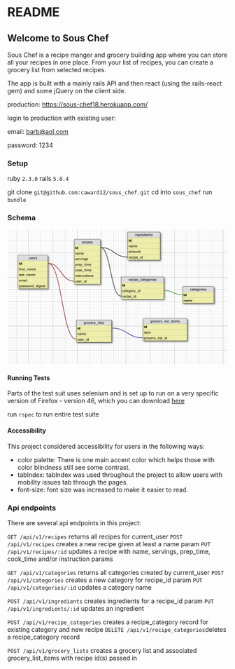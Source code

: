 # README

## Welcome to Sous Chef
Sous Chef is a recipe manger and grocery building app where you can store all your recipes in one place. From your list of recipes, you can create a grocery list from selected recipes.

The app is built with a mainly rails API and then react (using the rails-react gem) and some jQuery on the client side.

production: https://sous-chef18.herokuapp.com/

login to production with existing user:

  email: barb@aol.com

  password: 1234

### Setup

ruby `2.3.0`
rails `5.0.4`

git clone `git@github.com:caward12/sous_chef.git`
cd into `sous_chef`
run  `bundle`

### Schema

![schema pic](app/assets/images/sous_chef_schema.png)

#### Running Tests
Parts of the test suit uses selenium and is set up to run on a very specific version of Firefox - version 46, which you can download [here](https://www.softexia.com/windows/web-browsers/firefox-46)

run  `rspec` to run entire test suite

#### Accessibility
This project considered accessibility for users in the following ways:
- color palette: There is one main accent color which helps those with color blindness still see some contrast.
- tabIndex: tabIndex was used throughout the project to allow users with mobility issues tab through the pages.
- font-size: font size was increased to make it easier to read. 

### Api endpoints
There are several api endpoints in this project:

`GET /api/v1/recipes` returns all recipes for current_user
`POST /api/v1/recipes` creates a new recipe given at least a name param
`PUT /api/v1/recipes/:id` updates a recipe with name, servings, prep_time, cook_time and/or instruction params

`GET /api/v1/categories` returns all categories created by current_user
`POST /api/v1/categories` creates a new category for recipe_id param
`PUT /api/v1/categories/:id` updates a category name

`POST /api/v1/ingredients` creates ingredients for a recipe_id param
`PUT /api/v1/ingredients/:id` updates an ingredient

`POST /api/v1/recipe_categories` creates a recipe_category record for existing category and new recipe
`DELETE /api/v1/recipe_categories`deletes a recipe_category record

`POST /api/v1/grocery_lists` creates a grocery list and associated grocery_list_items with recipe id(s) passed in
